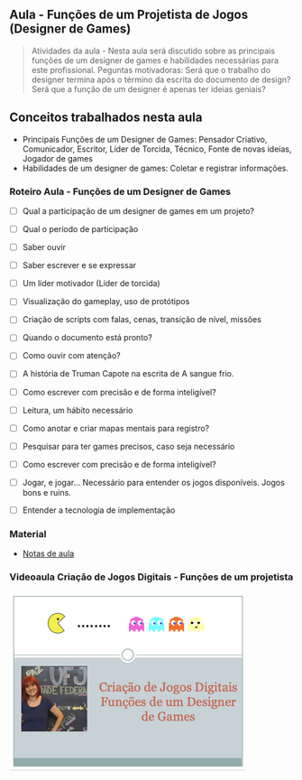 ## Aula - Funções de um Projetista de Jogos (Designer de Games)

> Atividades da aula - Nesta aula será discutido sobre as principais funções de um designer de games e habilidades necessárias para este profissional. 
> Peguntas motivadoras: Será que o trabalho do designer termina após o término da escrita do documento de design? Será que a função de um designer é apenas ter ideias geniais?

## Conceitos trabalhados nesta aula

- Principais Funções de um Designer de Games: Pensador Criativo, Comunicador, Escritor, Líder de Torcida, Técnico, Fonte de novas ideias, Jogador de games
- Habilidades de um designer de games: Coletar e registrar informações.

### Roteiro Aula - Funções de um Designer de Games
- [ ] Qual a participação de um designer de games em um projeto? 
- [ ] Qual o período de participação
- [ ] Saber ouvir
- [ ] Saber escrever e se expressar
- [ ] Um líder motivador (Líder de torcida)
- [ ] Visualização do gameplay, uso de protótipos
- [ ] Criação de scripts com falas, cenas, transição de nível, missões
- [ ] Quando o documento está pronto?
- [ ] Como ouvir com atenção?
- [ ] A história de Truman Capote na escrita de A sangue frio.
- [ ] Como escrever com precisão e de forma inteligível?
- [ ] Leitura, um hábito necessário
- [ ] Como anotar e criar mapas mentais para registro?
- [ ] Pesquisar para ter games precisos, caso seja necessário
- [ ] Como escrever com precisão e de forma inteligível?
- [ ] Jogar, e jogar... Necessário para entender os jogos disponíveis. Jogos bons e ruins.
- [ ] Entender a tecnologia de implementação


### Material
- [Notas de aula](/documentos/funcoes_projetista.pdf)

### Videoaula Criação de Jogos Digitais -  Funções de um projetista
[![Funções de um projetista](capa_5.png)](https://youtu.be/AIUM7LcWO8w)

